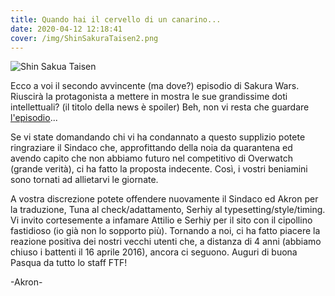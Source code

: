 ```yaml
---
title: Quando hai il cervello di un canarino...
date: 2020-04-12 12:18:41
cover: /img/ShinSakuraTaisen2.png
---
```


![Shin Sakua Taisen](/img/ShinSakuraTaisen2.png)

Ecco a voi il secondo avvincente (ma dove?) episodio di Sakura Wars.
Riuscirà la protagonista a mettere in mostra le sue grandissime doti intellettuali? (il titolo della news è spoiler) Beh, non vi resta che guardare [l'episodio](https://nyaa.si/view/1237556)...

Se vi state domandando chi vi ha condannato a questo supplizio potete ringraziare il Sindaco che,
approfittando della noia da quarantena ed avendo capito che non abbiamo futuro nel competitivo di Overwatch (grande verità), ci ha fatto la proposta indecente.
Così, i vostri beniamini sono tornati ad allietarvi le giornate.

A vostra discrezione potete offendere nuovamente il Sindaco ed Akron per la traduzione, Tuna al check/adattamento, Serhiy al typesetting/style/timing.
Vi invito cortesemente a infamare Attilio e Serhiy per il sito con il cipollino fastidioso (io già non lo sopporto più).
Tornando a noi, ci ha fatto piacere la reazione positiva dei nostri vecchi utenti che, a distanza di 4 anni (abbiamo chiuso i battenti il 16 aprile 2016), ancora ci seguono.
Auguri di buona Pasqua da tutto lo staff FTF!

-Akron-
